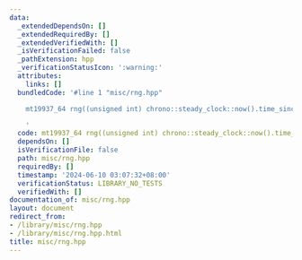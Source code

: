 ```yaml
---
data:
  _extendedDependsOn: []
  _extendedRequiredBy: []
  _extendedVerifiedWith: []
  _isVerificationFailed: false
  _pathExtension: hpp
  _verificationStatusIcon: ':warning:'
  attributes:
    links: []
  bundledCode: '#line 1 "misc/rng.hpp"

    mt19937_64 rng((unsigned int) chrono::steady_clock::now().time_since_epoch().count());

    '
  code: mt19937_64 rng((unsigned int) chrono::steady_clock::now().time_since_epoch().count());
  dependsOn: []
  isVerificationFile: false
  path: misc/rng.hpp
  requiredBy: []
  timestamp: '2024-06-10 03:07:32+08:00'
  verificationStatus: LIBRARY_NO_TESTS
  verifiedWith: []
documentation_of: misc/rng.hpp
layout: document
redirect_from:
- /library/misc/rng.hpp
- /library/misc/rng.hpp.html
title: misc/rng.hpp
---
```

